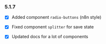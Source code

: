 ### 5.1.7

+ [x] Added component `radio-buttons` (n8n style)
+ [x] Fixed component `splitter` for save state 
+ [x] Updated docs for a lot of components

